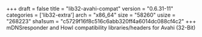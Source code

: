 +++
draft = false
title = "lib32-avahi-compat"
version = "0.6.31-11"
categories = ['lib32-extra']
arch = "x86_64"
size = "58260"
usize = "268223"
sha1sum = "c5729f16f8c516c6abb320ff4a6014dc088cf4c2"
+++
mDNSresponder and Howl compatibility libraries/headers for Avahi (32-Bit)